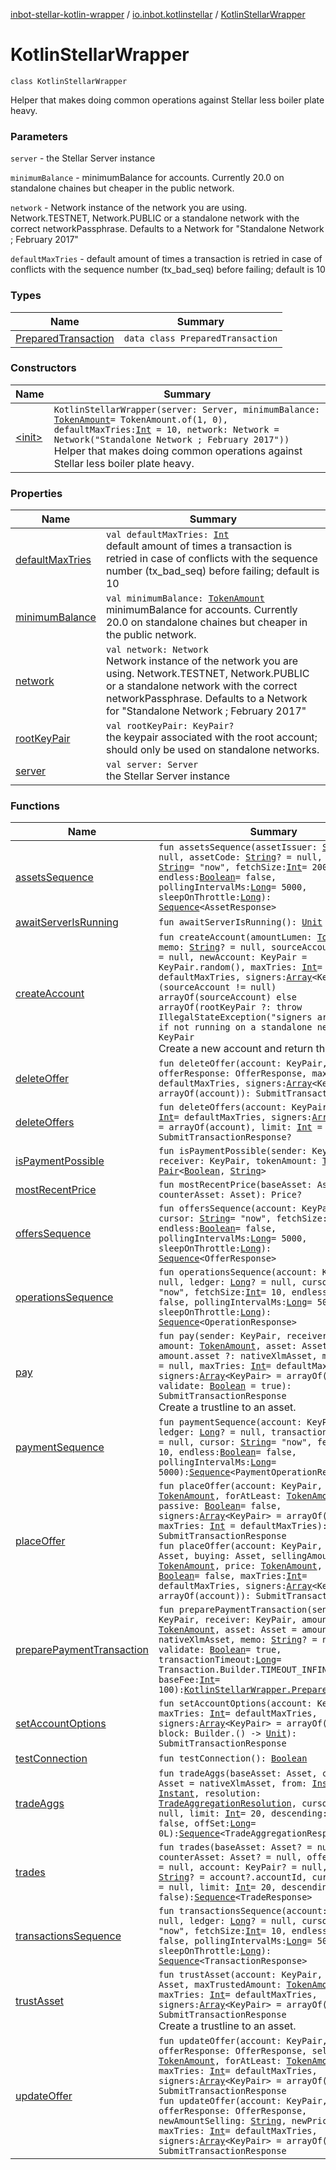 [inbot-stellar-kotlin-wrapper](../../index.md) / [io.inbot.kotlinstellar](../index.md) / [KotlinStellarWrapper](./index.md)

# KotlinStellarWrapper

`class KotlinStellarWrapper`

Helper that makes doing common operations against Stellar less boiler plate heavy.

### Parameters

`server` - the Stellar Server instance

`minimumBalance` - minimumBalance for accounts. Currently 20.0 on standalone chaines but cheaper in the public network.

`network` - Network instance of the network you are using. Network.TESTNET, Network.PUBLIC or a standalone network with the correct networkPassphrase. Defaults to a Network for "Standalone Network ; February 2017"

`defaultMaxTries` - default amount of times a transaction is retried in case of conflicts with the sequence number (tx_bad_seq) before failing; default is 10

### Types

| Name | Summary |
|---|---|
| [PreparedTransaction](-prepared-transaction/index.md) | `data class PreparedTransaction` |

### Constructors

| Name | Summary |
|---|---|
| [&lt;init&gt;](-init-.md) | `KotlinStellarWrapper(server: Server, minimumBalance: `[`TokenAmount`](../-token-amount/index.md)` = TokenAmount.of(1, 0), defaultMaxTries: `[`Int`](https://kotlinlang.org/api/latest/jvm/stdlib/kotlin/-int/index.html)` = 10, network: Network = Network("Standalone Network ; February 2017"))`<br>Helper that makes doing common operations against Stellar less boiler plate heavy. |

### Properties

| Name | Summary |
|---|---|
| [defaultMaxTries](default-max-tries.md) | `val defaultMaxTries: `[`Int`](https://kotlinlang.org/api/latest/jvm/stdlib/kotlin/-int/index.html)<br>default amount of times a transaction is retried in case of conflicts with the sequence number (tx_bad_seq) before failing; default is 10 |
| [minimumBalance](minimum-balance.md) | `val minimumBalance: `[`TokenAmount`](../-token-amount/index.md)<br>minimumBalance for accounts. Currently 20.0 on standalone chaines but cheaper in the public network. |
| [network](network.md) | `val network: Network`<br>Network instance of the network you are using. Network.TESTNET, Network.PUBLIC or a standalone network with the correct networkPassphrase. Defaults to a Network for "Standalone Network ; February 2017" |
| [rootKeyPair](root-key-pair.md) | `val rootKeyPair: KeyPair?`<br>the keypair associated with the root account; should only be used on standalone networks. |
| [server](server.md) | `val server: Server`<br>the Stellar Server instance |

### Functions

| Name | Summary |
|---|---|
| [assetsSequence](assets-sequence.md) | `fun assetsSequence(assetIssuer: `[`String`](https://kotlinlang.org/api/latest/jvm/stdlib/kotlin/-string/index.html)`? = null, assetCode: `[`String`](https://kotlinlang.org/api/latest/jvm/stdlib/kotlin/-string/index.html)`? = null, cursor: `[`String`](https://kotlinlang.org/api/latest/jvm/stdlib/kotlin/-string/index.html)` = "now", fetchSize: `[`Int`](https://kotlinlang.org/api/latest/jvm/stdlib/kotlin/-int/index.html)` = 200, endless: `[`Boolean`](https://kotlinlang.org/api/latest/jvm/stdlib/kotlin/-boolean/index.html)` = false, pollingIntervalMs: `[`Long`](https://kotlinlang.org/api/latest/jvm/stdlib/kotlin/-long/index.html)` = 5000, sleepOnThrottle: `[`Long`](https://kotlinlang.org/api/latest/jvm/stdlib/kotlin/-long/index.html)`): `[`Sequence`](https://kotlinlang.org/api/latest/jvm/stdlib/kotlin.sequences/-sequence/index.html)`<AssetResponse>` |
| [awaitServerIsRunning](await-server-is-running.md) | `fun awaitServerIsRunning(): `[`Unit`](https://kotlinlang.org/api/latest/jvm/stdlib/kotlin/-unit/index.html) |
| [createAccount](create-account.md) | `fun createAccount(amountLumen: `[`TokenAmount`](../-token-amount/index.md)`, memo: `[`String`](https://kotlinlang.org/api/latest/jvm/stdlib/kotlin/-string/index.html)`? = null, sourceAccount: KeyPair? = null, newAccount: KeyPair = KeyPair.random(), maxTries: `[`Int`](https://kotlinlang.org/api/latest/jvm/stdlib/kotlin/-int/index.html)` = defaultMaxTries, signers: `[`Array`](https://kotlinlang.org/api/latest/jvm/stdlib/kotlin/-array/index.html)`<KeyPair> = if (sourceAccount != null) arrayOf(sourceAccount) else arrayOf(rootKeyPair ?: throw IllegalStateException("signers are required if not running on a standalone net"))): KeyPair`<br>Create a new account and return the keyPair. |
| [deleteOffer](delete-offer.md) | `fun deleteOffer(account: KeyPair, offerResponse: OfferResponse, maxTries: `[`Int`](https://kotlinlang.org/api/latest/jvm/stdlib/kotlin/-int/index.html)` = defaultMaxTries, signers: `[`Array`](https://kotlinlang.org/api/latest/jvm/stdlib/kotlin/-array/index.html)`<KeyPair> = arrayOf(account)): SubmitTransactionResponse` |
| [deleteOffers](delete-offers.md) | `fun deleteOffers(account: KeyPair, maxTries: `[`Int`](https://kotlinlang.org/api/latest/jvm/stdlib/kotlin/-int/index.html)` = defaultMaxTries, signers: `[`Array`](https://kotlinlang.org/api/latest/jvm/stdlib/kotlin/-array/index.html)`<KeyPair> = arrayOf(account), limit: `[`Int`](https://kotlinlang.org/api/latest/jvm/stdlib/kotlin/-int/index.html)` = 200): SubmitTransactionResponse?` |
| [isPaymentPossible](is-payment-possible.md) | `fun isPaymentPossible(sender: KeyPair, receiver: KeyPair, tokenAmount: `[`TokenAmount`](../-token-amount/index.md)`): `[`Pair`](https://kotlinlang.org/api/latest/jvm/stdlib/kotlin/-pair/index.html)`<`[`Boolean`](https://kotlinlang.org/api/latest/jvm/stdlib/kotlin/-boolean/index.html)`, `[`String`](https://kotlinlang.org/api/latest/jvm/stdlib/kotlin/-string/index.html)`>` |
| [mostRecentPrice](most-recent-price.md) | `fun mostRecentPrice(baseAsset: Asset, counterAsset: Asset): Price?` |
| [offersSequence](offers-sequence.md) | `fun offersSequence(account: KeyPair? = null, cursor: `[`String`](https://kotlinlang.org/api/latest/jvm/stdlib/kotlin/-string/index.html)` = "now", fetchSize: `[`Int`](https://kotlinlang.org/api/latest/jvm/stdlib/kotlin/-int/index.html)` = 10, endless: `[`Boolean`](https://kotlinlang.org/api/latest/jvm/stdlib/kotlin/-boolean/index.html)` = false, pollingIntervalMs: `[`Long`](https://kotlinlang.org/api/latest/jvm/stdlib/kotlin/-long/index.html)` = 5000, sleepOnThrottle: `[`Long`](https://kotlinlang.org/api/latest/jvm/stdlib/kotlin/-long/index.html)`): `[`Sequence`](https://kotlinlang.org/api/latest/jvm/stdlib/kotlin.sequences/-sequence/index.html)`<OfferResponse>` |
| [operationsSequence](operations-sequence.md) | `fun operationsSequence(account: KeyPair? = null, ledger: `[`Long`](https://kotlinlang.org/api/latest/jvm/stdlib/kotlin/-long/index.html)`? = null, cursor: `[`String`](https://kotlinlang.org/api/latest/jvm/stdlib/kotlin/-string/index.html)` = "now", fetchSize: `[`Int`](https://kotlinlang.org/api/latest/jvm/stdlib/kotlin/-int/index.html)` = 10, endless: `[`Boolean`](https://kotlinlang.org/api/latest/jvm/stdlib/kotlin/-boolean/index.html)` = false, pollingIntervalMs: `[`Long`](https://kotlinlang.org/api/latest/jvm/stdlib/kotlin/-long/index.html)` = 5000, sleepOnThrottle: `[`Long`](https://kotlinlang.org/api/latest/jvm/stdlib/kotlin/-long/index.html)`): `[`Sequence`](https://kotlinlang.org/api/latest/jvm/stdlib/kotlin.sequences/-sequence/index.html)`<OperationResponse>` |
| [pay](pay.md) | `fun pay(sender: KeyPair, receiver: KeyPair, amount: `[`TokenAmount`](../-token-amount/index.md)`, asset: Asset = amount.asset ?: nativeXlmAsset, memo: `[`String`](https://kotlinlang.org/api/latest/jvm/stdlib/kotlin/-string/index.html)`? = null, maxTries: `[`Int`](https://kotlinlang.org/api/latest/jvm/stdlib/kotlin/-int/index.html)` = defaultMaxTries, signers: `[`Array`](https://kotlinlang.org/api/latest/jvm/stdlib/kotlin/-array/index.html)`<KeyPair> = arrayOf(sender), validate: `[`Boolean`](https://kotlinlang.org/api/latest/jvm/stdlib/kotlin/-boolean/index.html)` = true): SubmitTransactionResponse`<br>Create a trustline to an asset. |
| [paymentSequence](payment-sequence.md) | `fun paymentSequence(account: KeyPair? = null, ledger: `[`Long`](https://kotlinlang.org/api/latest/jvm/stdlib/kotlin/-long/index.html)`? = null, transactionId: `[`String`](https://kotlinlang.org/api/latest/jvm/stdlib/kotlin/-string/index.html)`? = null, cursor: `[`String`](https://kotlinlang.org/api/latest/jvm/stdlib/kotlin/-string/index.html)` = "now", fetchSize: `[`Int`](https://kotlinlang.org/api/latest/jvm/stdlib/kotlin/-int/index.html)` = 10, endless: `[`Boolean`](https://kotlinlang.org/api/latest/jvm/stdlib/kotlin/-boolean/index.html)` = false, pollingIntervalMs: `[`Long`](https://kotlinlang.org/api/latest/jvm/stdlib/kotlin/-long/index.html)` = 5000): `[`Sequence`](https://kotlinlang.org/api/latest/jvm/stdlib/kotlin.sequences/-sequence/index.html)`<PaymentOperationResponse>` |
| [placeOffer](place-offer.md) | `fun placeOffer(account: KeyPair, sell: `[`TokenAmount`](../-token-amount/index.md)`, forAtLeast: `[`TokenAmount`](../-token-amount/index.md)`, passive: `[`Boolean`](https://kotlinlang.org/api/latest/jvm/stdlib/kotlin/-boolean/index.html)` = false, signers: `[`Array`](https://kotlinlang.org/api/latest/jvm/stdlib/kotlin/-array/index.html)`<KeyPair> = arrayOf(account), maxTries: `[`Int`](https://kotlinlang.org/api/latest/jvm/stdlib/kotlin/-int/index.html)` = defaultMaxTries): SubmitTransactionResponse`<br>`fun placeOffer(account: KeyPair, selling: Asset, buying: Asset, sellingAmount: `[`TokenAmount`](../-token-amount/index.md)`, price: `[`TokenAmount`](../-token-amount/index.md)`, passive: `[`Boolean`](https://kotlinlang.org/api/latest/jvm/stdlib/kotlin/-boolean/index.html)` = false, maxTries: `[`Int`](https://kotlinlang.org/api/latest/jvm/stdlib/kotlin/-int/index.html)` = defaultMaxTries, signers: `[`Array`](https://kotlinlang.org/api/latest/jvm/stdlib/kotlin/-array/index.html)`<KeyPair> = arrayOf(account)): SubmitTransactionResponse` |
| [preparePaymentTransaction](prepare-payment-transaction.md) | `fun preparePaymentTransaction(sender: KeyPair, receiver: KeyPair, amount: `[`TokenAmount`](../-token-amount/index.md)`, asset: Asset = amount.asset ?: nativeXlmAsset, memo: `[`String`](https://kotlinlang.org/api/latest/jvm/stdlib/kotlin/-string/index.html)`? = null, validate: `[`Boolean`](https://kotlinlang.org/api/latest/jvm/stdlib/kotlin/-boolean/index.html)` = true, transactionTimeout: `[`Long`](https://kotlinlang.org/api/latest/jvm/stdlib/kotlin/-long/index.html)` = Transaction.Builder.TIMEOUT_INFINITE, baseFee: `[`Int`](https://kotlinlang.org/api/latest/jvm/stdlib/kotlin/-int/index.html)` = 100): `[`KotlinStellarWrapper.PreparedTransaction`](-prepared-transaction/index.md) |
| [setAccountOptions](set-account-options.md) | `fun setAccountOptions(account: KeyPair, maxTries: `[`Int`](https://kotlinlang.org/api/latest/jvm/stdlib/kotlin/-int/index.html)` = defaultMaxTries, signers: `[`Array`](https://kotlinlang.org/api/latest/jvm/stdlib/kotlin/-array/index.html)`<KeyPair> = arrayOf(account), block: Builder.() -> `[`Unit`](https://kotlinlang.org/api/latest/jvm/stdlib/kotlin/-unit/index.html)`): SubmitTransactionResponse` |
| [testConnection](test-connection.md) | `fun testConnection(): `[`Boolean`](https://kotlinlang.org/api/latest/jvm/stdlib/kotlin/-boolean/index.html) |
| [tradeAggs](trade-aggs.md) | `fun tradeAggs(baseAsset: Asset, counterAsset: Asset = nativeXlmAsset, from: `[`Instant`](https://docs.oracle.com/javase/8/docs/api/java/time/Instant.html)`, to: `[`Instant`](https://docs.oracle.com/javase/8/docs/api/java/time/Instant.html)`, resolution: `[`TradeAggregationResolution`](../-trade-aggregation-resolution/index.md)`, cursor: `[`String`](https://kotlinlang.org/api/latest/jvm/stdlib/kotlin/-string/index.html)`? = null, limit: `[`Int`](https://kotlinlang.org/api/latest/jvm/stdlib/kotlin/-int/index.html)` = 20, descending: `[`Boolean`](https://kotlinlang.org/api/latest/jvm/stdlib/kotlin/-boolean/index.html)` = false, offSet: `[`Long`](https://kotlinlang.org/api/latest/jvm/stdlib/kotlin/-long/index.html)` = 0L): `[`Sequence`](https://kotlinlang.org/api/latest/jvm/stdlib/kotlin.sequences/-sequence/index.html)`<TradeAggregationResponse>` |
| [trades](trades.md) | `fun trades(baseAsset: Asset? = null, counterAsset: Asset? = null, offerId: `[`String`](https://kotlinlang.org/api/latest/jvm/stdlib/kotlin/-string/index.html)`? = null, account: KeyPair? = null, publicKey: `[`String`](https://kotlinlang.org/api/latest/jvm/stdlib/kotlin/-string/index.html)`? = account?.accountId, cursor: `[`String`](https://kotlinlang.org/api/latest/jvm/stdlib/kotlin/-string/index.html)`? = null, limit: `[`Int`](https://kotlinlang.org/api/latest/jvm/stdlib/kotlin/-int/index.html)` = 20, descending: `[`Boolean`](https://kotlinlang.org/api/latest/jvm/stdlib/kotlin/-boolean/index.html)` = false): `[`Sequence`](https://kotlinlang.org/api/latest/jvm/stdlib/kotlin.sequences/-sequence/index.html)`<TradeResponse>` |
| [transactionsSequence](transactions-sequence.md) | `fun transactionsSequence(account: KeyPair? = null, ledger: `[`Long`](https://kotlinlang.org/api/latest/jvm/stdlib/kotlin/-long/index.html)`? = null, cursor: `[`String`](https://kotlinlang.org/api/latest/jvm/stdlib/kotlin/-string/index.html)` = "now", fetchSize: `[`Int`](https://kotlinlang.org/api/latest/jvm/stdlib/kotlin/-int/index.html)` = 10, endless: `[`Boolean`](https://kotlinlang.org/api/latest/jvm/stdlib/kotlin/-boolean/index.html)` = false, pollingIntervalMs: `[`Long`](https://kotlinlang.org/api/latest/jvm/stdlib/kotlin/-long/index.html)` = 5000, sleepOnThrottle: `[`Long`](https://kotlinlang.org/api/latest/jvm/stdlib/kotlin/-long/index.html)`): `[`Sequence`](https://kotlinlang.org/api/latest/jvm/stdlib/kotlin.sequences/-sequence/index.html)`<TransactionResponse>` |
| [trustAsset](trust-asset.md) | `fun trustAsset(account: KeyPair, asset: Asset, maxTrustedAmount: `[`TokenAmount`](../-token-amount/index.md)`, maxTries: `[`Int`](https://kotlinlang.org/api/latest/jvm/stdlib/kotlin/-int/index.html)` = defaultMaxTries, signers: `[`Array`](https://kotlinlang.org/api/latest/jvm/stdlib/kotlin/-array/index.html)`<KeyPair> = arrayOf(account)): SubmitTransactionResponse`<br>Create a trustline to an asset. |
| [updateOffer](update-offer.md) | `fun updateOffer(account: KeyPair, offerResponse: OfferResponse, sell: `[`TokenAmount`](../-token-amount/index.md)`, forAtLeast: `[`TokenAmount`](../-token-amount/index.md)`, maxTries: `[`Int`](https://kotlinlang.org/api/latest/jvm/stdlib/kotlin/-int/index.html)` = defaultMaxTries, signers: `[`Array`](https://kotlinlang.org/api/latest/jvm/stdlib/kotlin/-array/index.html)`<KeyPair> = arrayOf(account)): SubmitTransactionResponse`<br>`fun updateOffer(account: KeyPair, offerResponse: OfferResponse, newAmountSelling: `[`String`](https://kotlinlang.org/api/latest/jvm/stdlib/kotlin/-string/index.html)`, newPrice: `[`String`](https://kotlinlang.org/api/latest/jvm/stdlib/kotlin/-string/index.html)`, maxTries: `[`Int`](https://kotlinlang.org/api/latest/jvm/stdlib/kotlin/-int/index.html)` = defaultMaxTries, signers: `[`Array`](https://kotlinlang.org/api/latest/jvm/stdlib/kotlin/-array/index.html)`<KeyPair> = arrayOf(account)): SubmitTransactionResponse` |
